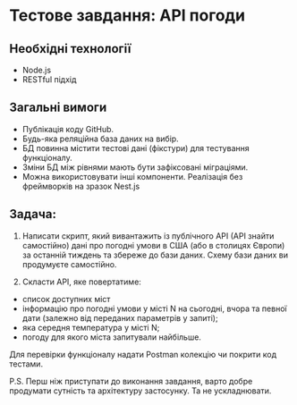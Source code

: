 # Тестове завдання: API погоди

## Необхідні технології
- Node.js
- RESTful підхід
## Загальні вимоги
- Публікація коду GitHub.
- Будь-яка реляційна база даних на вибір.
- БД повинна містити тестові дані (фікстури) для тестування функціоналу.
- Зміни БД між рівнями мають бути зафіксовані міграціями.
- Можна використовувати інші компоненти. Реалізація без фреймворків на зразок Nest.js

## Задача:
1. Написати скрипт, який вивантажить із публічного API (API знайти самостійно) дані про погодні умови в США (або в столицях Європи) за останній тиждень та збереже до бази даних.
   Схему бази даних ви продумуєте самостійно.


2. Скласти API, яке повертатиме:
- список доступних міст
- інформацію про погодні умови у місті N на сьогодні, вчора та певної дати (залежно від переданих параметрів у запиті);
- яка середня температура у місті N;
- погоду для якого міста запитували найбільше.

Для перевірки функціоналу надати Postman колекцію чи покрити код тестами.

P.S. Перш ніж приступати до виконання завдання, варто добре продумати сутність та архітектуру застосунку. Та не ускладнювати.
